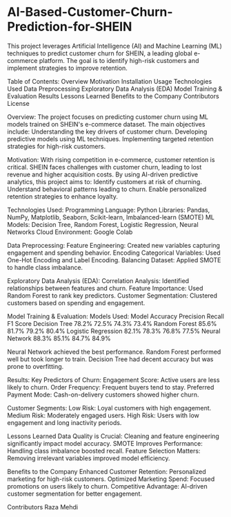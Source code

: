 # AI-Based-Customer-Churn-Prediction-for-SHEIN
This project leverages Artificial Intelligence (AI) and Machine Learning (ML) techniques to predict customer churn for SHEIN, a leading global e-commerce platform. The goal is to identify high-risk customers and implement strategies to improve retention.


Table of Contents:
Overview
Motivation
Installation
Usage
Technologies Used
Data Preprocessing
Exploratory Data Analysis (EDA)
Model Training & Evaluation
Results
Lessons Learned
Benefits to the Company
Contributors
License


Overview:
The project focuses on predicting customer churn using ML models trained on SHEIN's e-commerce dataset. The main objectives include: Understanding the key drivers of customer churn. Developing predictive models using ML techniques. Implementing targeted retention strategies for high-risk customers.


Motivation:
With rising competition in e-commerce, customer retention is critical. SHEIN faces challenges with customer churn, leading to lost revenue and higher acquisition costs. By using AI-driven predictive analytics, this project aims to: Identify customers at risk of churning. Understand behavioral patterns leading to churn. Enable personalized retention strategies to enhance loyalty.


Technologies Used:
Programming Language: Python
Libraries: Pandas, NumPy, Matplotlib, Seaborn, Scikit-learn, Imbalanced-learn (SMOTE)
ML Models: Decision Tree, Random Forest, Logistic Regression, Neural Networks
Cloud Environment: Google Colab


Data Preprocessing:
Feature Engineering: Created new variables capturing engagement and spending behavior.
Encoding Categorical Variables: Used One-Hot Encoding and Label Encoding.
Balancing Dataset: Applied SMOTE to handle class imbalance.


Exploratory Data Analysis (EDA):
Correlation Analysis: Identified relationships between features and churn.
Feature Importance: Used Random Forest to rank key predictors.
Customer Segmentation: Clustered customers based on spending and engagement.


Model Training & Evaluation:
Models Used:
Model	              Accuracy Precision	Recall	F1 Score
Decision Tree	      78.2%	   72.5%	    74.3%	  73.4%
Random Forest	      85.6%	   81.7%	    79.2%	  80.4%
Logistic Regression	82.1%	   78.3%	    76.8%	  77.5%
Neural Network	    88.3%	   85.1%	    84.7%	  84.9%

Neural Network achieved the best performance.
Random Forest performed well but took longer to train.
Decision Tree had decent accuracy but was prone to overfitting.


Results:
Key Predictors of Churn:
Engagement Score: Active users are less likely to churn.
Order Frequency: Frequent buyers tend to stay.
Preferred Payment Mode: Cash-on-delivery customers showed higher churn.

Customer Segments:
Low Risk: Loyal customers with high engagement.
Medium Risk: Moderately engaged users.
High Risk: Users with low engagement and long inactivity periods.


Lessons Learned
Data Quality is Crucial: Cleaning and feature engineering significantly impact model accuracy.
SMOTE Improves Performance: Handling class imbalance boosted recall.
Feature Selection Matters: Removing irrelevant variables improved model efficiency.


Benefits to the Company
Enhanced Customer Retention: Personalized marketing for high-risk customers.
Optimized Marketing Spend: Focused promotions on users likely to churn.
Competitive Advantage: AI-driven customer segmentation for better engagement.


Contributors
Raza Mehdi
